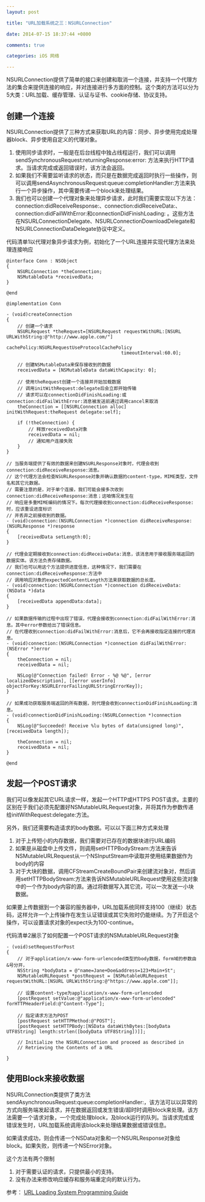 ```yaml
---
layout: post

title: "URL加载系统之三：NSURLConnection"

date: 2014-07-15 18:37:44 +0800

comments: true

categories: iOS 网络

---
```


NSURLConnection提供了简单的接口来创建和取消一个连接，并支持一个代理方法的集合来提供连接的响应，并对连接进行多方面的控制。这个类的方法可以分为5大类：URL加载、缓存管理、认证与证书、cookie存储、协议支持。

## 创建一个连接

NSURLConnection提供了三种方式来获取URL的内容：同步、异步使用完成处理器block、异步使用自定义的代理对象。

1. 使用同步请求时，一般是在后台线程中独占线程运行，我们可以调用sendSynchronousRequest:returningResponse:error: 方法来执行HTTP请求。当请求完成或返回错误时，该方法会返回。
2. 如果我们不需要监听请求的状态，而只是在数据完成返回时执行一些操作，则可以调用sendAsynchronousRequest:queue:completionHandler:方法来执行一个异步操作，其中需要传递一个block来处理结果。
3. 我们也可以创建一个代理对象来处理异步请求，此时我们需要实现以下方法：connection:didReceiveResponse:、connection:didReceiveData:、connection:didFailWithError:和connectionDidFinishLoading: 。这些方法在NSURLConnectionDelegate、NSURLConnectionDownloadDelegate和 NSURLConnectionDataDelegate协议中定义。


代码清单1以代理对象异步请求为例，初始化了一个URL连接并实现代理方法来处理连接响应

	@interface Conn : NSObject
	{
	    NSURLConnection *theConnection;
	    NSMutableData *receivedData;
	}
	
	@end
	
	@implementation Conn
	
	- (void)createConnection
	{
	    // 创建一个请求
	    NSURLRequest *theRequest=[NSURLRequest requestWithURL:[NSURL URLWithString:@"http://www.apple.com/"]
	                                              cachePolicy:NSURLRequestUseProtocolCachePolicy
	                                          timeoutInterval:60.0];
	    
	    // 创建NSMutableData来保存接收到的数据
	    receivedData = [NSMutableData dataWithCapacity: 0];
	    
	    // 使用theRequest创建一个连接并开始加载数据
	    // 调用initWithRequest:delegate后会立即开始传输
	    // 请求可以在connectionDidFinishLoading:或connection:didFailWithError:消息被发送前通过调用cancel来取消
	    theConnection = [[NSURLConnection alloc] initWithRequest:theRequest delegate:self];
	    
	    if (!theConnection) {
	        // 释放receivedData对象
	        receivedData = nil;
	        // 通知用户连接失败
	    }
	}
	
	// 当服务端提供了有效的数据来创建NSURLResponse对象时，代理会收到connection:didReceiveResponse:消息。
	// 这个代理方法会检查NSURLResponse对象并确认数据的content-type，MIME类型，文件 名和其它元数据。
	// 需要注意的是，对于单个连接，我们可能会接多次收到connection:didReceiveResponse:消息；这咱情况发生在
	// 响应是多重MIME编码的情况下。每次代理接收到connection:didReceiveResponse:时，应该重设进度标识
	// 并丢弃之前接收到的数据。
	- (void)connection:(NSURLConnection *)connection didReceiveResponse:(NSURLResponse *)response
	{
	    [receivedData setLength:0];
	}
	
	// 代理会定期接收到connection:didReceiveData:消息，该消息用于接收服务端返回的数据实体。该方法负责存储数据。
	// 我们也可以用这个方法提供进度信息，这种情况下，我们需要在connection:didReceiveResponse:方法中
	// 调用响应对象的expectedContentLength方法来获取数据的总长度。
	- (void)connection:(NSURLConnection *)connection didReceiveData:(NSData *)data
	{
	    [receivedData appendData:data];
	}
	
	// 如果数据传输的过程中出现了错误，代理会接收到connection:didFailWithError:消息。其中error参数给出了错误信息。
	// 在代理收到connection:didFailWithError:消息后，它不会再接收指定连接的代理消息。
	- (void)connection:(NSURLConnection *)connection didFailWithError:(NSError *)error
	{
	    theConnection = nil;
	    receivedData = nil;
	
	    NSLog(@"Connection failed! Error - %@ %@", [error localizedDescription], [[error userInfo] objectForKey:NSURLErrorFailingURLStringErrorKey]);
	}
	
	// 如果成功获取服务端返回的所有数据，则代理会收到connectionDidFinishLoading:消息。
	- (void)connectionDidFinishLoading:(NSURLConnection *)connection
	{
	    NSLog(@"Succeeded! Receive %lu bytes of data(unsigned long)",[receivedData length]);
	
	    theConnection = nil;
	    receivedData = nil;
	}
	
	@end

## 发起一个POST请求

我们可以像发起其它URL请求一样，发起一个HTTP或HTTPS POST请求。主要的区别在于我们必须先配置好NSMutableURLRequest对象，并将其作为参数传递给initWithRequest:delegate:方法。

另外，我们还需要构造请求的body数据。可以以下面三种方式来处理

1. 对于上传短小的内存数据，我们需要对已存在的数据块进行URL编码
2. 如果是从磁盘中上传文件，则调用setHTTPBodyStream:方法来告诉NSMutableURLRequest从一个NSInputStream中读取并使用结果数据作为body的内容
3. 对于大块的数据，调用CFStreamCreateBoundPair来创建流对象对，然后调用setHTTPBodyStream:方法来告诉NSMutableURLRequest使用这些流对象中的一个作为body内容的源。通过将数据写入其它流，可以一次发送一小块数据。

如果要上传数据到一个兼容的服务器中，URL加载系统同样支持100（继续）状态码，这样允许一个上传操作在发生认证错误或其它失败时仍能继续。为了开启这个操作，可以设置请求对象的expect头为100-continue。

代码清单2展示了如何配置一个POST请求的NSMutableURLRequest对象

	- (void)setRequestForPost
	{
	    // 对于application/x-www-form-urlencoded类型的body数据，form域的参数由&号分开，
	    NSString *bodyData = @"name=Jane+Doe&address=123+Main+St";
	    NSMutableURLRequest *postRequest = [NSMutableURLRequest requestWithURL:[NSURL URLWithString:@"https://www.apple.com"]];
	    
	    // 设置content-type为application/x-www-form-urlencoded
	    [postRequest setValue:@"application/x-www-form-urlencoded" forHTTPHeaderField:@"Content-Type"];
	    
	    // 指定请求方法为POST
	    [postRequest setHTTPMethod:@"POST"];
	    [postRequest setHTTPBody:[NSData dataWithBytes:[bodyData UTF8String] length:strlen([bodyData UTF8String])]];
	    
	    // Initialize the NSURLConnection and proceed as described in
	    // Retrieving the Contents of a URL
	    
	}

## 使用Block来接收数据

NSURLConnection类提供了类方法sendAsynchronousRequest:queue:completionHandler:，该方法可以以异常的方式向服务端发起请求，并在数据返回或发生错误/超时时调用block来处理。该方法需要一个请求对象，一个完成处理block，及block运行的队列。当请求完成或错误发生时，URL加载系统调用该block来处理结果数据或错误信息。

如果请求成功，则会传递一个NSData对象和一个NSURLResponse对象给block。如果失败，则传递一个NSError对象。

这个方法有两个限制

1. 对于需要认证的请求，只提供最小的支持。
2. 没有办法来修改响应缓存和服务端重定向的默认行为。


参考：
[URL Loading System Programming Guide](https://developer.apple.com/library/ios/documentation/Cocoa/Conceptual/URLLoadingSystem/URLLoadingSystem.html)

